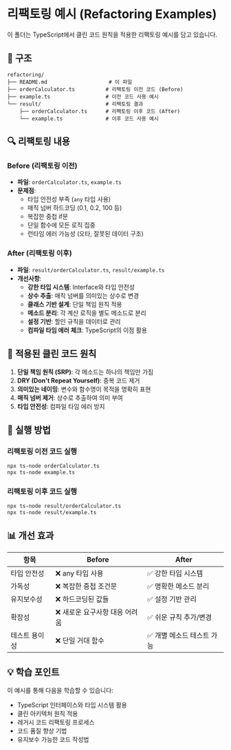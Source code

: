 # 리팩토링 예시 (Refactoring Examples)

이 폴더는 TypeScript에서 클린 코드 원칙을 적용한 리팩토링 예시를 담고 있습니다.

## 📁 구조

```
refactoring/
├── README.md                    # 이 파일
├── orderCalculator.ts          # 리팩토링 이전 코드 (Before)
├── example.ts                  # 이전 코드 사용 예시
└── result/                     # 리팩토링 결과
    ├── orderCalculator.ts      # 리팩토링 이후 코드 (After)
    └── example.ts              # 이후 코드 사용 예시
```

## 🔍 리팩토링 내용

### Before (리팩토링 이전)
- **파일**: `orderCalculator.ts`, `example.ts`
- **문제점**:
  - 타입 안전성 부족 (`any` 타입 사용)
  - 매직 넘버 하드코딩 (0.1, 0.2, 100 등)
  - 복잡한 중첩 if문
  - 단일 함수에 모든 로직 집중
  - 런타임 에러 가능성 (오타, 잘못된 데이터 구조)

### After (리팩토링 이후)
- **파일**: `result/orderCalculator.ts`, `result/example.ts`
- **개선사항**:
  - **강한 타입 시스템**: Interface와 타입 안전성
  - **상수 추출**: 매직 넘버를 의미있는 상수로 변경
  - **클래스 기반 설계**: 단일 책임 원칙 적용
  - **메소드 분리**: 각 계산 로직을 별도 메소드로 분리
  - **설정 기반**: 할인 규칙을 데이터로 관리
  - **컴파일 타임 에러 체크**: TypeScript의 이점 활용

## 🎯 적용된 클린 코드 원칙

1. **단일 책임 원칙 (SRP)**: 각 메소드는 하나의 책임만 가짐
2. **DRY (Don't Repeat Yourself)**: 중복 코드 제거
3. **의미있는 네이밍**: 변수와 함수명이 목적을 명확히 표현
4. **매직 넘버 제거**: 상수로 추출하여 의미 부여
5. **타입 안전성**: 컴파일 타임 에러 방지

## 🚀 실행 방법

### 리팩토링 이전 코드 실행
```bash
npx ts-node orderCalculator.ts
npx ts-node example.ts
```

### 리팩토링 이후 코드 실행
```bash
npx ts-node result/orderCalculator.ts
npx ts-node result/example.ts
```

## 📊 개선 효과

| 항목 | Before | After |
|------|--------|--------|
| 타입 안전성 | ❌ any 타입 사용 | ✅ 강한 타입 시스템 |
| 가독성 | ❌ 복잡한 중첩 조건문 | ✅ 명확한 메소드 분리 |
| 유지보수성 | ❌ 하드코딩된 값들 | ✅ 설정 기반 관리 |
| 확장성 | ❌ 새로운 요구사항 대응 어려움 | ✅ 쉬운 규칙 추가/변경 |
| 테스트 용이성 | ❌ 단일 거대 함수 | ✅ 개별 메소드 테스트 가능 |

## 💡 학습 포인트

이 예시를 통해 다음을 학습할 수 있습니다:

- TypeScript 인터페이스와 타입 시스템 활용
- 클린 아키텍처 원칙 적용
- 레거시 코드 리팩토링 프로세스
- 코드 품질 향상 기법
- 유지보수 가능한 코드 작성법